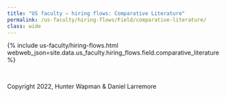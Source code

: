 ```yaml
---
title: "US faculty — hiring flows: Comparative Literature"
permalink: /us-faculty/hiring-flows/Field/comparative-literature/
class: wide
---
```


{% include us-faculty/hiring-flows.html webweb_json=site.data.us_faculty.hiring_flows.field.comparative_literature %}

<br>

Copyright 2022, Hunter Wapman & Daniel Larremore